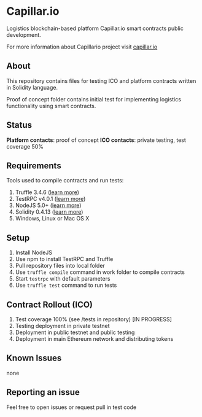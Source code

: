 # Capillar.io
Logistics blockchain-based platform Capillar.io smart contracts public development.

For more information about Capillario project visit [capillar.io](http://capillar.io/)

## About
This repository contains files for testing ICO and platform contracts written in Solidity language.

Proof of concept folder contains initial test for implementing logistics functionality using smart contracts.

## Status
**Platform contacts**: proof of concept
**ICO contacts**: private testing, test coverage 50%

## Requirements
Tools used to compile contracts and run tests:
1. Truffle 3.4.6 ([learn more](http://truffleframework.com/docs/))
1. TestRPC v4.0.1 ([learn more](https://github.com/ethereumjs/testrpc))
1. NodeJS 5.0+ ([learn more](https://nodejs.org/en/))
1. Solidity 0.4.13 ([learn more](https://solidity.readthedocs.io/en/develop/))
1. Windows, Linux or Mac OS X

## Setup
1. Install NodeJS
1. Use npm to install TestRPC and Truffle
1. Pull repository files into local folder
1. Use `truffle compile` command in work folder to compile contracts
1. Start `testrpc` with default parameters
1. Use `truffle test` command to run tests

## Contract Rollout (ICO)
1. Test coverage 100% (see /tests in repository) [IN PROGRESS]
1. Testing deployment in private testnet
1. Deployment in public testnet and public testing
1. Deployment in main Ethereum network and distributing tokens

## Known Issues
none

## Reporting an issue
Feel free to open issues or request pull in test code
